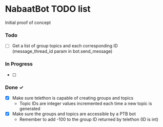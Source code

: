 # NabaatBot TODO list
Initial proof of concept

### Todo

- [ ] Get a list of group topics and each corresponding ID (message_thread_id param in bot.send_message) 

### In Progress

- [ ] 

### Done ✓

- [x] Make sure telethon is capable of creating groups and topics
  - Topic IDs are integer values incremented each time a new topic is generated
- [x] Make sure the groups and topics are accessible by a PTB bot
  - Remember to add -100 to the group ID returned by telethon (ID is int)